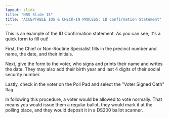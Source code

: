 ```yaml
---
layout: slide
title: "NRS Slide 15"
title: "ACCEPTABLE IDS & CHECK-IN PROCESS: ID Confirmation Statement"
---
```


This is an example of the ID Confirmation statement. As you can see, it's a quick form to fill out!

First, the Chief or Non-Routine Specialist fills in the precinct number and name, the date, and their initials.

Next, give the form to the voter, who signs and prints their name and writes the date. They may also add their birth year and last 4 digits of their social security number.

Lastly, check in the voter on the Poll Pad and select the "Voter Signed Oath" flag.

In following this procedure, a voter would be allowed to vote normally. That means you would issue them a regular ballot, they would mark it at the polling place, and they would deposit it in a DS200 ballot scanner.
